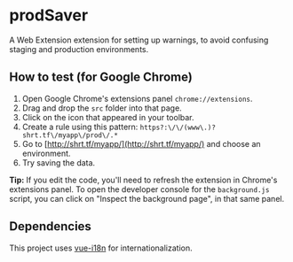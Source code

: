 # prodSaver

A Web Extension extension for setting up warnings, to avoid confusing staging and production environments.

## How to test (for Google Chrome)

1.  Open Google Chrome's extensions panel `chrome://extensions`.
2.  Drag and drop the `src` folder into that page.
3.  Click on the icon that appeared in your toolbar.
4.  Create a rule using this pattern: `https?:\/\/(www\.)?shrt.tf\/myapp\/prod\/.*`
5.  Go to [http://shrt.tf/myapp/](http://shrt.tf/myapp/) and choose an environment.
6.  Try saving the data.

**Tip:** If you edit the code, you'll need to refresh the extension in Chrome's extensions panel. To open the developer console for the `background.js` script, you can click on "Inspect the background page", in that same panel.

## Dependencies

This project uses [vue-i18n](https://github.com/kazupon/vue-i18n) for internationalization.

<!-- ## Project structure

```
\---src
    |   manifest.json
    |   options.html
    |   popup.html
    |
    +---css
    |       popup.css
    |       ...
    |
    +---img
    |       icon_default_128.png
    |       icon_default_19.png
    |       ...
    |
    +---js
    |   |   background.js
    |   |   optionsPage.js
    |   |   popup.js
    |   |   templates.js
    |   |   utils.js
    |   |
    |   \---vendor
    |           ...
    |
    \---lang
            translations_en-US.js
            translations_es-ES.js
            translations_fr-FR.js
``` -->
